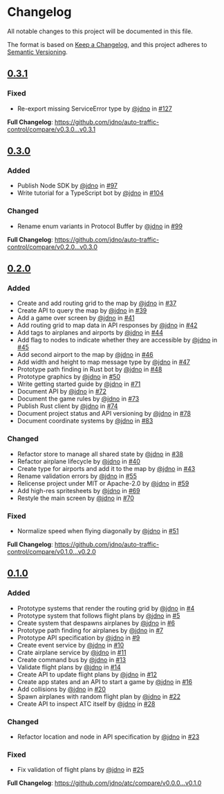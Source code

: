 <!-- markdownlint-disable-file MD013 -->

# Changelog

All notable changes to this project will be documented in this file.

The format is based on [Keep a Changelog](https://keepachangelog.com/en/1.0.0/),
and this project adheres to [Semantic Versioning](https://semver.org/spec/v2.0.0.html).

## [0.3.1](https://github.com/jdno/atc/releases/tag/v0.3.1)

### Fixed

- Re-export missing ServiceError type by [@jdno](https://github.com/jdno) in [#127](https://github.com/jdno/auto-traffic-control/pull/127)

**Full Changelog**: <https://github.com/jdno/auto-traffic-control/compare/v0.3.0...v0.3.1>

## [0.3.0](https://github.com/jdno/atc/releases/tag/v0.3.0)

### Added

- Publish Node SDK by [@jdno](https://github.com/jdno) in [#97](https://github.com/jdno/auto-traffic-control/pull/97)
- Write tutorial for a TypeScript bot by [@jdno](https://github.com/jdno) in [#104](https://github.com/jdno/auto-traffic-control/pull/104)

### Changed

- Rename enum variants in Protocol Buffer by [@jdno](https://github.com/jdno) in [#99](https://github.com/jdno/auto-traffic-control/pull/99)

**Full Changelog**: <https://github.com/jdno/auto-traffic-control/compare/v0.2.0...v0.3.0>

## [0.2.0](https://github.com/jdno/atc/releases/tag/v0.2.0)

### Added

- Create and add routing grid to the map by [@jdno](https://github.com/jdno) in [#37](https://github.com/jdno/auto-traffic-control/pull/37)
- Create API to query the map by [@jdno](https://github.com/jdno) in [#39](https://github.com/jdno/auto-traffic-control/pull/39)
- Add a game over screen by [@jdno](https://github.com/jdno) in [#41](https://github.com/jdno/auto-traffic-control/pull/41)
- Add routing grid to map data in API responses by [@jdno](https://github.com/jdno) in [#42](https://github.com/jdno/auto-traffic-control/pull/42)
- Add tags to airplanes and airports by [@jdno](https://github.com/jdno) in [#44](https://github.com/jdno/auto-traffic-control/pull/44)
- Add flag to nodes to indicate whether they are accessible by [@jdno](https://github.com/jdno) in [#45](https://github.com/jdno/auto-traffic-control/pull/45)
- Add second airport to the map by [@jdno](https://github.com/jdno) in [#46](https://github.com/jdno/auto-traffic-control/pull/46)
- Add width and height to map message type by [@jdno](https://github.com/jdno) in [#47](https://github.com/jdno/auto-traffic-control/pull/47)
- Prototype path finding in Rust bot by [@jdno](https://github.com/jdno) in [#48](https://github.com/jdno/auto-traffic-control/pull/48)
- Prototype graphics by [@jdno](https://github.com/jdno) in [#50](https://github.com/jdno/auto-traffic-control/pull/50)
- Write getting started guide by [@jdno](https://github.com/jdno) in [#71](https://github.com/jdno/auto-traffic-control/pull/71)
- Document API by [@jdno](https://github.com/jdno) in [#72](https://github.com/jdno/auto-traffic-control/pull/72)
- Document the game rules by [@jdno](https://github.com/jdno) in [#73](https://github.com/jdno/auto-traffic-control/pull/73)
- Publish Rust client by [@jdno](https://github.com/jdno) in [#74](https://github.com/jdno/auto-traffic-control/pull/74)
- Document project status and API versioning by [@jdno](https://github.com/jdno) in [#78](https://github.com/jdno/auto-traffic-control/pull/78)
- Document coordinate systems by [@jdno](https://github.com/jdno) in [#83](https://github.com/jdno/auto-traffic-control/pull/83)

### Changed

- Refactor store to manage all shared state by [@jdno](https://github.com/jdno) in [#38](https://github.com/jdno/auto-traffic-control/pull/38)
- Refactor airplane lifecycle by [@jdno](https://github.com/jdno) in [#40](https://github.com/jdno/auto-traffic-control/pull/40)
- Create type for airports and add it to the map by [@jdno](https://github.com/jdno) in [#43](https://github.com/jdno/auto-traffic-control/pull/43)
- Rename validation errors by [@jdno](https://github.com/jdno) in [#55](https://github.com/jdno/auto-traffic-control/pull/55)
- Relicense project under MIT or Apache-2.0 by [@jdno](https://github.com/jdno) in [#59](https://github.com/jdno/auto-traffic-control/pull/59)
- Add high-res spritesheets by [@jdno](https://github.com/jdno) in [#69](https://github.com/jdno/auto-traffic-control/pull/69)
- Restyle the main screen by [@jdno](https://github.com/jdno) in [#70](https://github.com/jdno/auto-traffic-control/pull/70)

### Fixed

- Normalize speed when flying diagonally by [@jdno](https://github.com/jdno) in [#51](https://github.com/jdno/auto-traffic-control/pull/51)

**Full Changelog**: <https://github.com/jdno/auto-traffic-control/compare/v0.1.0...v0.2.0>

## [0.1.0](https://github.com/jdno/atc/releases/tag/v0.1.0)

### Added

- Prototype systems that render the routing grid by [@jdno](https://github.com/jdno) in [#4](https://github.com/jdno/atc/pull/4)
- Prototype system that follows flight plans by [@jdno](https://github.com/jdno) in [#5](https://github.com/jdno/atc/pull/5)
- Create system that despawns airplanes by [@jdno](https://github.com/jdno) in [#6](https://github.com/jdno/atc/pull/6)
- Prototype path finding for airplanes by [@jdno](https://github.com/jdno) in [#7](https://github.com/jdno/atc/pull/7)
- Prototype API specification by [@jdno](https://github.com/jdno) in [#9](https://github.com/jdno/atc/pull/9)
- Create event service by [@jdno](https://github.com/jdno) in [#10](https://github.com/jdno/atc/pull/10)
- Crate airplane service by [@jdno](https://github.com/jdno) in [#11](https://github.com/jdno/atc/pull/11)
- Create command bus by [@jdno](https://github.com/jdno) in [#13](https://github.com/jdno/atc/pull/13)
- Validate flight plans by [@jdno](https://github.com/jdno) in [#14](https://github.com/jdno/atc/pull/14)
- Create API to update flight plans by [@jdno](https://github.com/jdno) in [#12](https://github.com/jdno/atc/pull/12)
- Create app states and an API to start a game by [@jdno](https://github.com/jdno) in [#16](https://github.com/jdno/atc/pull/16)
- Add collisions by [@jdno](https://github.com/jdno) in [#20](https://github.com/jdno/atc/pull/20)
- Spawn airplanes with random flight plan by [@jdno](https://github.com/jdno) in [#22](https://github.com/jdno/atc/pull/22)
- Create API to inspect ATC itself by [@jdno](https://github.com/jdno) in [#28](https://github.com/jdno/atc/pull/28)

### Changed

- Refactor location and node in API specification by [@jdno](https://github.com/jdno) in [#23](https://github.com/jdno/atc/pull/23)

### Fixed

- Fix validation of flight plans by [@jdno](https://github.com/jdno) in [#25](https://github.com/jdno/atc/pull/25)

**Full Changelog**: <https://github.com/jdno/atc/compare/v0.0.0...v0.1.0>
